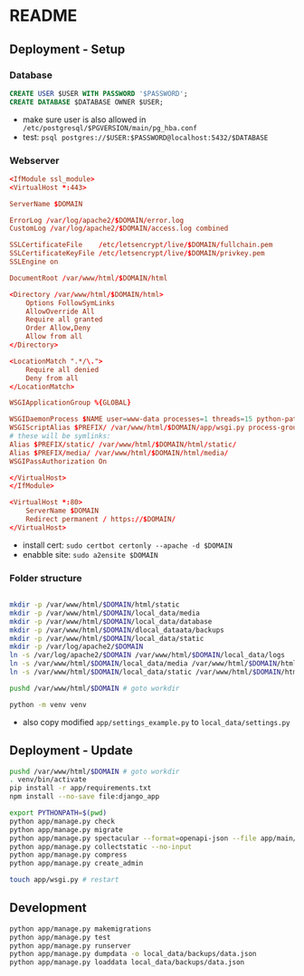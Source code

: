# README

## Deployment - Setup

### Database

```sql sudo -u postgres psql
CREATE USER $USER WITH PASSWORD '$PASSWORD';
CREATE DATABASE $DATABASE OWNER $USER;
```

- make sure user is also allowed in ` /etc/postgresql/$PGVERSION/main/pg_hba.conf`
- test: `psql postgres://$USER:$PASSWORD@localhost:5432/$DATABASE`

### Webserver

```conf /etc/apache2/sites-available/$DOMAIN.conf
<IfModule ssl_module>
<VirtualHost *:443>

ServerName $DOMAIN

ErrorLog /var/log/apache2/$DOMAIN/error.log
CustomLog /var/log/apache2/$DOMAIN/access.log combined

SSLCertificateFile    /etc/letsencrypt/live/$DOMAIN/fullchain.pem
SSLCertificateKeyFile /etc/letsencrypt/live/$DOMAIN/privkey.pem
SSLEngine on

DocumentRoot /var/www/html/$DOMAIN/html

<Directory /var/www/html/$DOMAIN/html>
    Options FollowSymLinks
    AllowOverride All
    Require all granted
    Order Allow,Deny
    Allow from all
</Directory>

<LocationMatch ".*/\.">
    Require all denied
    Deny from all
</LocationMatch>

WSGIApplicationGroup %{GLOBAL}

WSGIDaemonProcess $NAME user=www-data processes=1 threads=15 python-path=/var/www/html/$DOMAIN/venv/lib/$PYTHON/site-packages:/var/www/html/$DOMAIN/app home=/var/www/html/$DOMAIN/app
WSGIScriptAlias $PREFIX/ /var/www/html/$DOMAIN/app/wsgi.py process-group=$NAME
# these will be symlinks:
Alias $PREFIX/static/ /var/www/html/$DOMAIN/html/static/
Alias $PREFIX/media/ /var/www/html/$DOMAIN/html/media/
WSGIPassAuthorization On

</VirtualHost>
</IfModule>

<VirtualHost *:80>
    ServerName $DOMAIN
    Redirect permanent / https://$DOMAIN/
</VirtualHost>
```

- install cert: `sudo certbot certonly --apache -d $DOMAIN`
- enabble site: `sudo a2ensite $DOMAIN`

### Folder structure

```bash su www-data

mkdir -p /var/www/html/$DOMAIN/html/static
mkdir -p /var/www/html/$DOMAIN/local_data/media
mkdir -p /var/www/html/$DOMAIN/local_data/database
mkdir -p /var/www/html/$DOMAIN/dlocal_dataata/backups
mkdir -p /var/www/html/$DOMAIN/local_data/static
mkdir -p /var/log/apache2/$DOMAIN
ln -s /var/log/apache2/$DOMAIN /var/www/html/$DOMAIN/local_data/logs
ln -s /var/www/html/$DOMAIN/local_data/media /var/www/html/$DOMAIN/html/media
ln -s /var/www/html/$DOMAIN/local_data/static /var/www/html/$DOMAIN/html/static

pushd /var/www/html/$DOMAIN # goto workdir

python -m venv venv
```

- also copy modified `app/settings_example.py` to `local_data/settings.py`

## Deployment - Update

```bash
pushd /var/www/html/$DOMAIN # goto workdir
. venv/bin/activate
pip install -r app/requirements.txt
npm install --no-save file:django_app

export PYTHONPATH=$(pwd)
python app/manage.py check
python app/manage.py migrate
python app/manage.py spectacular --format=openapi-json --file app/main/static/api/schema.json
python app/manage.py collectstatic --no-input
python app/manage.py compress
python app/manage.py create_admin

touch app/wsgi.py # restart
```

## Development

```bash
python app/manage.py makemigrations
python app/manage.py test
python app/manage.py runserver
python app/manage.py dumpdata -o local_data/backups/data.json
python app/manage.py loaddata local_data/backups/data.json
```
